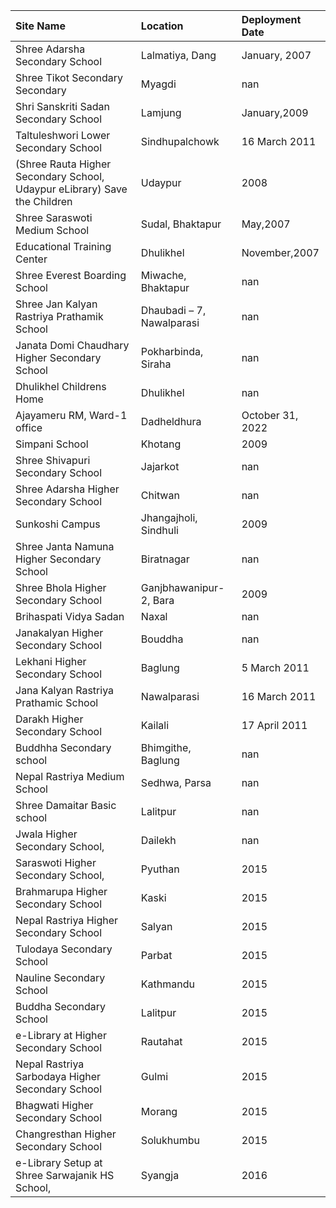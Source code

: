 | Site Name                                                                 | Location                  | Deployment Date   |
|:--------------------------------------------------------------------------|:--------------------------|:------------------|
| Shree Adarsha Secondary School                                            | Lalmatiya, Dang           | January, 2007     |
| Shree Tikot Secondary Secondary                                           | Myagdi                    | nan               |
| Shri Sanskriti Sadan Secondary School                                     | Lamjung                   | January,2009      |
| Taltuleshwori Lower Secondary School                                      | Sindhupalchowk            | 16 March 2011     |
| (Shree Rauta Higher Secondary School, Udaypur eLibrary) Save the Children | Udaypur                   | 2008              |
| Shree Saraswoti Medium School                                             | Sudal, Bhaktapur          | May,2007          |
| Educational Training Center                                               | Dhulikhel                 | November,2007     |
| Shree Everest Boarding School                                             | Miwache, Bhaktapur        | nan               |
| Shree Jan Kalyan Rastriya Prathamik School                                | Dhaubadi – 7, Nawalparasi | nan               |
| Janata Domi Chaudhary Higher Secondary School                             | Pokharbinda, Siraha       | nan               |
| Dhulikhel Childrens Home                                                  | Dhulikhel                 | nan               |
| Ajayameru RM, Ward-1 office                                               | Dadheldhura               | October 31, 2022  |
| Simpani School                                                            | Khotang                   | 2009              |
| Shree Shivapuri Secondary School                                          | Jajarkot                  | nan               |
| Shree Adarsha Higher Secondary School                                     | Chitwan                   | nan               |
| Sunkoshi Campus                                                           | Jhangajholi, Sindhuli     | 2009              |
| Shree Janta Namuna Higher Secondary School                                | Biratnagar                | nan               |
| Shree Bhola Higher Secondary School                                       | Ganjbhawanipur-2, Bara    | 2009              |
| Brihaspati Vidya Sadan                                                    | Naxal                     | nan               |
| Janakalyan Higher Secondary School                                        | Bouddha                   | nan               |
| Lekhani Higher Secondary School                                           | Baglung                   | 5 March 2011      |
| Jana Kalyan Rastriya Prathamic School                                     | Nawalparasi               | 16 March 2011     |
| Darakh Higher Secondary School                                            | Kailali                   | 17 April 2011     |
| Buddhha Secondary school                                                  | Bhimgithe, Baglung        | nan               |
| Nepal Rastriya Medium School                                              | Sedhwa, Parsa             | nan               |
| Shree Damaitar Basic school                                               | Lalitpur                  | nan               |
| Jwala Higher Secondary School,                                            | Dailekh                   | nan               |
| Saraswoti Higher Secondary School,                                        | Pyuthan                   | 2015              |
| Brahmarupa Higher Secondary School                                        | Kaski                     | 2015              |
| Nepal Rastriya Higher Secondary School                                    | Salyan                    | 2015              |
| Tulodaya Secondary School                                                 | Parbat                    | 2015              |
| Nauline Secondary School                                                  | Kathmandu                 | 2015              |
| Buddha Secondary School                                                   | Lalitpur                  | 2015              |
| e-Library at Higher Secondary School                                      | Rautahat                  | 2015              |
| Nepal Rastriya Sarbodaya Higher Secondary School                          | Gulmi                     | 2015              |
| Bhagwati Higher Secondary School                                          | Morang                    | 2015              |
| Changresthan Higher Secondary School                                      | Solukhumbu                | 2015              |
| e-Library Setup at Shree Sarwajanik HS School,                            | Syangja                   | 2016              |